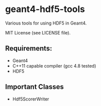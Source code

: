 geant4-hdf5-tools
=================
Various tools for using HDF5 in Geant4.

MIT License (see LICENSE file).

Requirements:
-------------
* Geant4
* C++11 capable compiler (gcc 4.8 tested)
* HDF5

Important Classes
-----------------
* Hdf5ScorerWriter


